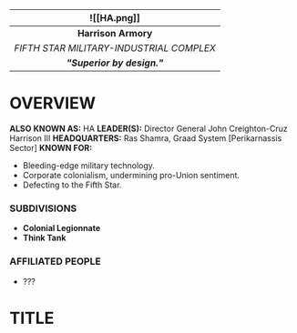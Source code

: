 
|               ![[HA.png]]                |
| :--------------------------------------: |
|           **Harrison Armory**            |
| *FIFTH STAR MILITARY-INDUSTRIAL COMPLEX* |
|       ***"Superior by design."***        |
# **OVERVIEW**
**ALSO KNOWN AS:** HA
**LEADER(S):** Director General John Creighton-Cruz Harrison III
**HEADQUARTERS:** Ras Shamra, Graad System [Perikarnassis Sector]
**KNOWN FOR:**
- Bleeding-edge military technology.
- Corporate colonialism, undermining pro-Union sentiment.
- Defecting to the Fifth Star.

### **SUBDIVISIONS**
- **Colonial Legionnate**
- **Think Tank**

### **AFFILIATED PEOPLE**
- ???


# **TITLE**
